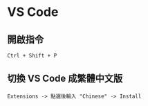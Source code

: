 # VS Code

## 開啟指令
```
Ctrl + Shift + P
```

## 切換 VS Code 成繁體中文版
```
Extensions -> 點選後輸入 "Chinese" -> Install
```

